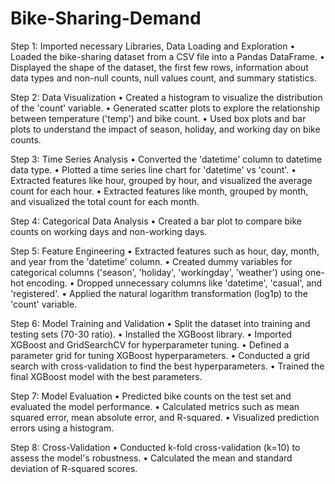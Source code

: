 # Bike-Sharing-Demand

Step 1: Imported necessary Libraries, Data Loading and Exploration
• Loaded the bike-sharing dataset from a CSV file into a Pandas DataFrame.
• Displayed the shape of the dataset, the first few rows, information about data types and non-null counts, null values count, and summary statistics.

Step 2: Data Visualization
• Created a histogram to visualize the distribution of the 'count' variable.
• Generated scatter plots to explore the relationship between temperature ('temp') and bike count.
• Used box plots and bar plots to understand the impact of season, holiday, and working day on bike counts.

Step 3: Time Series Analysis
• Converted the 'datetime' column to datetime data type.
• Plotted a time series line chart for 'datetime' vs 'count'.
• Extracted features like hour, grouped by hour, and visualized the average count for each hour.
• Extracted features like month, grouped by month, and visualized the total count for each month.

Step 4: Categorical Data Analysis
• Created a bar plot to compare bike counts on working days and non-working days.

Step 5: Feature Engineering
• Extracted features such as hour, day, month, and year from the 'datetime' column.
• Created dummy variables for categorical columns ('season', 'holiday', 'workingday', 'weather') using one-hot encoding.
• Dropped unnecessary columns like 'datetime', 'casual', and 'registered'.
• Applied the natural logarithm transformation (log1p) to the 'count' variable.

Step 6: Model Training and Validation
• Split the dataset into training and testing sets (70-30 ratio).
• Installed the XGBoost library.
• Imported XGBoost and GridSearchCV for hyperparameter tuning.
• Defined a parameter grid for tuning XGBoost hyperparameters.
• Conducted a grid search with cross-validation to find the best hyperparameters.
• Trained the final XGBoost model with the best parameters.

Step 7: Model Evaluation
• Predicted bike counts on the test set and evaluated the model performance.
• Calculated metrics such as mean squared error, mean absolute error, and R-squared.
• Visualized prediction errors using a histogram.

Step 8: Cross-Validation
• Conducted k-fold cross-validation (k=10) to assess the model's robustness.
• Calculated the mean and standard deviation of R-squared scores.
